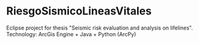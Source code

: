 # RiesgoSismicoLineasVitales
Eclipse project for thesis "Seismic risk evaluation and analysis on lifelines". Technology: ArcGis Engine + Java + Python (ArcPy)
